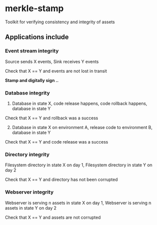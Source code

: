 # merkle-stamp
Toolkit for verifying consistency and integrity of assets

## Applications include

### Event stream integrity

Source sends X events, Sink receives Y events

Check that X == Y and events are not lost in transit

**Stamp and digitally sign ..**


### Database integrity

1) Database in state X, code release happens, code rollback happens, database in state Y

Check that X == Y and rollback was a success

2) Database in state X on environment A, release code to environment B, database in state Y

Check that X == Y and code release was a success


### Directory integrity

Filesystem directory in state X on day 1, Filesystem directory in state Y on day 2

Check that X == Y and directory has not been corrupted


### Webserver integrity

Webserver is serving n assets in state X on day 1, Webserver is serving n assets in state Y on day 2

Check that X == Y and assets are not corrupted
